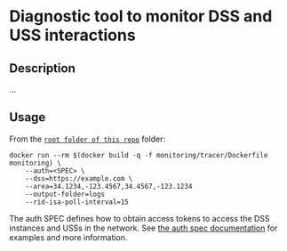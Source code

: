 # Diagnostic tool to monitor DSS and USS interactions

## Description
...

## Usage
From the [`root folder of this repo`](../..) folder:
```shell script
docker run --rm $(docker build -q -f monitoring/tracer/Dockerfile monitoring) \
    --auth=<SPEC> \
    --dss=https://example.com \
    --area=34.1234,-123.4567,34.4567,-123.1234
    --output-folder=logs
    --rid-isa-poll-interval=15
```

The auth SPEC defines how to obtain access tokens to access the DSS instances
and USSs in the network. See
[the auth spec documentation](../monitorlib/README.md#Auth_specs) for examples
and more information.
